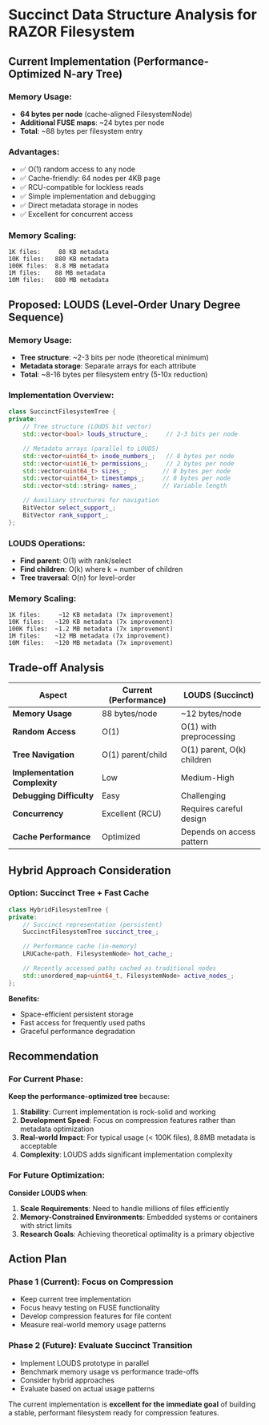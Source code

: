# Succinct Data Structure Analysis for RAZOR Filesystem

## Current Implementation (Performance-Optimized N-ary Tree)

### Memory Usage:
- **64 bytes per node** (cache-aligned FilesystemNode)
- **Additional FUSE maps**: ~24 bytes per node
- **Total**: ~88 bytes per filesystem entry

### Advantages:
- ✅ O(1) random access to any node
- ✅ Cache-friendly: 64 nodes per 4KB page
- ✅ RCU-compatible for lockless reads
- ✅ Simple implementation and debugging
- ✅ Direct metadata storage in nodes
- ✅ Excellent for concurrent access

### Memory Scaling:
```
1K files:     88 KB metadata
10K files:   880 KB metadata
100K files:  8.8 MB metadata
1M files:    88 MB metadata
10M files:   880 MB metadata
```

## Proposed: LOUDS (Level-Order Unary Degree Sequence)

### Memory Usage:
- **Tree structure**: ~2-3 bits per node (theoretical minimum)
- **Metadata storage**: Separate arrays for each attribute
- **Total**: ~8-16 bytes per filesystem entry (5-10x reduction)

### Implementation Overview:
```cpp
class SuccinctFilesystemTree {
private:
    // Tree structure (LOUDS bit vector)
    std::vector<bool> louds_structure_;     // 2-3 bits per node

    // Metadata arrays (parallel to LOUDS)
    std::vector<uint64_t> inode_numbers_;   // 8 bytes per node
    std::vector<uint16_t> permissions_;     // 2 bytes per node
    std::vector<uint64_t> sizes_;          // 8 bytes per node
    std::vector<uint64_t> timestamps_;     // 8 bytes per node
    std::vector<std::string> names_;       // Variable length

    // Auxiliary structures for navigation
    BitVector select_support_;
    BitVector rank_support_;
};
```

### LOUDS Operations:
- **Find parent**: O(1) with rank/select
- **Find children**: O(k) where k = number of children
- **Tree traversal**: O(n) for level-order

### Memory Scaling:
```
1K files:     ~12 KB metadata (7x improvement)
10K files:   ~120 KB metadata (7x improvement)
100K files:  ~1.2 MB metadata (7x improvement)
1M files:    ~12 MB metadata (7x improvement)
10M files:   ~120 MB metadata (7x improvement)
```

## Trade-off Analysis

| Aspect | Current (Performance) | LOUDS (Succinct) |
|--------|---------------------|-------------------|
| **Memory Usage** | 88 bytes/node | ~12 bytes/node |
| **Random Access** | O(1) | O(1) with preprocessing |
| **Tree Navigation** | O(1) parent/child | O(1) parent, O(k) children |
| **Implementation Complexity** | Low | Medium-High |
| **Debugging Difficulty** | Easy | Challenging |
| **Concurrency** | Excellent (RCU) | Requires careful design |
| **Cache Performance** | Optimized | Depends on access pattern |

## Hybrid Approach Consideration

### Option: Succinct Tree + Fast Cache
```cpp
class HybridFilesystemTree {
private:
    // Succinct representation (persistent)
    SuccinctFilesystemTree succinct_tree_;

    // Performance cache (in-memory)
    LRUCache<path, FilesystemNode> hot_cache_;

    // Recently accessed paths cached as traditional nodes
    std::unordered_map<uint64_t, FilesystemNode> active_nodes_;
};
```

**Benefits:**
- Space-efficient persistent storage
- Fast access for frequently used paths
- Graceful performance degradation

## Recommendation

### For Current Phase:
**Keep the performance-optimized tree** because:
1. **Stability**: Current implementation is rock-solid and working
2. **Development Speed**: Focus on compression features rather than metadata optimization
3. **Real-world Impact**: For typical usage (< 100K files), 8.8MB metadata is acceptable
4. **Complexity**: LOUDS adds significant implementation complexity

### For Future Optimization:
**Consider LOUDS when**:
1. **Scale Requirements**: Need to handle millions of files efficiently
2. **Memory-Constrained Environments**: Embedded systems or containers with strict limits
3. **Research Goals**: Achieving theoretical optimality is a primary objective

## Action Plan

### Phase 1 (Current): Focus on Compression
- Keep current tree implementation
- Focus heavy testing on FUSE functionality
- Develop compression features for file content
- Measure real-world memory usage patterns

### Phase 2 (Future): Evaluate Succinct Transition
- Implement LOUDS prototype in parallel
- Benchmark memory usage vs performance trade-offs
- Consider hybrid approaches
- Evaluate based on actual usage patterns

The current implementation is **excellent for the immediate goal** of building a stable, performant filesystem ready for compression features.